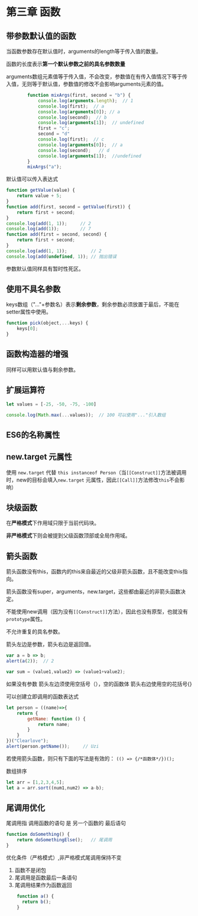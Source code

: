 # 第三章 函数

## 带参数默认值的函数

当函数参数存在默认值时，arguments的length等于传入值的数量。

函数的长度表示**第一个默认参数之前的具名参数数量**

arguments数组元素值等于传入值，不会改变，参数值在有传入值情况下等于传入值，无则等于默认值，参数值的修改不会影响arguments元素的值。

``` js
        function mixArgs(first, second = "b") {
            console.log(arguments.length);  // 1
            console.log(first);  // a
            console.log(arguments[0]); // a
            console.log(second);  // b
            console.log(arguments[1]);  // undefined
            first = "c";
            second = "d"
            console.log(first);  // c 
            console.log(arguments[0]);  // a
            console.log(second);   // d
            console.log(arguments[1]);  //undefined
        }
        mixArgs("a");
```

默认值可以传入表达式

```JavaScript
function getValue(value) {
    return value + 5;
}
function add(first, second = getValue(first)) {
    return first + second;
}
console.log(add(1, 1));     // 2
console.log(add(1));        // 7
function add(first = second, second) {
    return first + second;
}
console.log(add(1, 1));         // 2
console.log(add(undefined, 1)); // 抛出错误
```

参数默认值同样具有暂时性死区。

## 使用不具名参数

keys数组（"..."+参数名）表示**剩余参数**，剩余参数必须放置于最后，不能在setter属性中使用。

```js
function pick(object,...keys) {
    keys[0];
}
```

## 函数构造器的增强

同样可以用默认值与剩余参数。

## 扩展运算符

```JavaScript
let values = [-25, -50, -75, -100]

console.log(Math.max(...values));  // 100 可以使用"..."引入数组
```

## ES6的名称属性

## new.target 元属性

使用 `new.target` 代替 `this instanceof Person`（当`[[Construct]]`方法被调用时，new的目标会填入`new.target` 元属性，因此`[[Call]]`方法修改`this`不会影响）

## 块级函数

在**严格模式**下作用域只限于当前代码块。

**非严格模式**下则会被提到父级函数顶部或全局作用域。

## 箭头函数

箭头函数没有this，函数内的this来自最近的父级非箭头函数，且不能改变this指向。

箭头函数没有super，arguments，new.target，这些都由最近的非箭头函数决定。

不能使用new调用（因为没有`[[Construct]]`方法），因此也没有原型，也就没有`prototype`属性。

不允许重复的具名参数。

箭头左边是参数，箭头右边是返回值。

``` js
var a = b => b;
alert(a(2));  // 2
```

``` js
var sum = (value1,value2) => (value1+value2);
```

如果没有参数 箭头左边须使用空括号（），空的函数体 箭头右边使用空的花括号{}

可以创建立即调用的函数表达式

``` js
let person = ((name)=>{
    return {
        getName: function () {
            return name;
        }
    }
})("Clearlove");
alert(person.getName());     // Uzi
```

若使用箭头函数，则只有下面的写法是有效的： `(() => {/*函数体*/})();`

数组排序

``` js
let arr = [1,2,3,4,5];
let a = arr.sort((num1,num2) => a-b);
```

## 尾调用优化

尾调用指 调用函数的语句 是 另一个函数的 最后语句

```JavaScript
function doSomething() {
    return doSomethingElse();   // 尾调用
}
```

优化条件（严格模式）,非严格模式尾调用保持不变

1. 函数不是闭包
2. 尾调用是函数最后一条语句
3. 尾调用结果作为函数返回

```js
    function a() {
      return b();
    }
```



